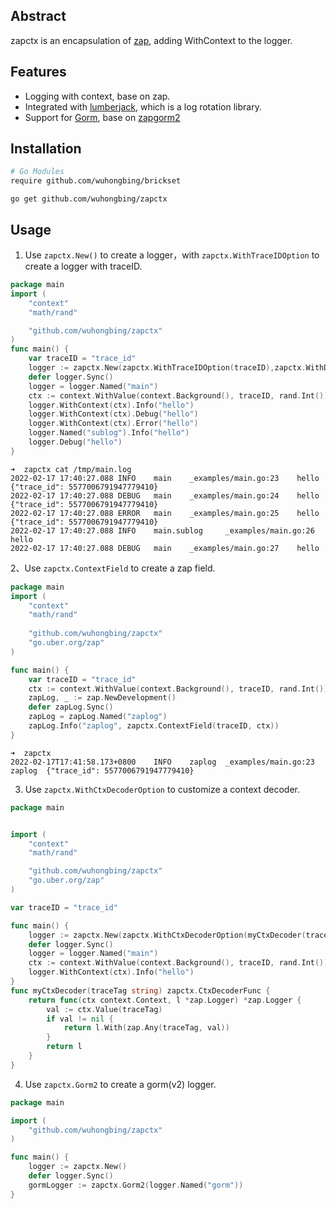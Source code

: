 ## Abstract
zapctx is an encapsulation of [zap](https://github.com/uber-go/zap), adding WithContext to the logger.
## Features
- Logging with context, base on zap.
- Integrated with [lumberjack](https://github.com/natefinch/lumberjack), which is a log rotation library.
- Support for [Gorm](https://github.com/go-gorm/gorm), base on [zapgorm2](https://github.com/moul/zapgorm2)

## Installation

```bash
# Go Modules
require github.com/wuhongbing/brickset
```

```shell
go get github.com/wuhongbing/zapctx
```

## Usage

1. Use `zapctx.New()` to create a logger，with `zapctx.WithTraceIDOption` to create a logger with traceID.
```go
package main
import (
	"context"
	"math/rand"

	"github.com/wuhongbing/zapctx"
)
func main() {
	var traceID = "trace_id"
    logger := zapctx.New(zapctx.WithTraceIDOption(traceID),zapctx.WithDebugOption(true),zapctx.WithLogPathOption("/tmp/main.log"))
    defer logger.Sync()
	logger = logger.Named("main")
	ctx := context.WithValue(context.Background(), traceID, rand.Int())
	logger.WithContext(ctx).Info("hello")
	logger.WithContext(ctx).Debug("hello")
	logger.WithContext(ctx).Error("hello")
	logger.Named("sublog").Info("hello")
	logger.Debug("hello")
}
```
```terminal
➜  zapctx cat /tmp/main.log 
2022-02-17 17:40:27.088 INFO    main    _examples/main.go:23    hello   {"trace_id": 5577006791947779410}
2022-02-17 17:40:27.088 DEBUG   main    _examples/main.go:24    hello   {"trace_id": 5577006791947779410}
2022-02-17 17:40:27.088 ERROR   main    _examples/main.go:25    hello   {"trace_id": 5577006791947779410}
2022-02-17 17:40:27.088 INFO    main.sublog     _examples/main.go:26    hello
2022-02-17 17:40:27.088 DEBUG   main    _examples/main.go:27    hello

```
2、Use `zapctx.ContextField` to create a zap field.

```go
package main
import (
    "context"
    "math/rand"
	
    "github.com/wuhongbing/zapctx"
	"go.uber.org/zap"
)

func main() {
	var traceID = "trace_id"
	ctx := context.WithValue(context.Background(), traceID, rand.Int())
	zapLog, _ := zap.NewDevelopment()
	defer zapLog.Sync()
	zapLog = zapLog.Named("zaplog")
	zapLog.Info("zaplog", zapctx.ContextField(traceID, ctx))
}
```

```terminal
➜  zapctx
2022-02-17T17:41:58.173+0800    INFO    zaplog  _examples/main.go:23 zaplog  {"trace_id": 5577006791947779410}

```
3. Use `zapctx.WithCtxDecoderOption` to customize a context decoder.

```go
package main


import (
	"context"
	"math/rand"

	"github.com/wuhongbing/zapctx"
	"go.uber.org/zap"
)

var traceID = "trace_id"

func main() {
	logger := zapctx.New(zapctx.WithCtxDecoderOption(myCtxDecoder(traceID)), zapctx.WithDebugOption(true))
	defer logger.Sync()
	logger = logger.Named("main")
	ctx := context.WithValue(context.Background(), traceID, rand.Int())
	logger.WithContext(ctx).Info("hello")
}
func myCtxDecoder(traceTag string) zapctx.CtxDecoderFunc {
	return func(ctx context.Context, l *zap.Logger) *zap.Logger {
		val := ctx.Value(traceTag)
		if val != nil {
			return l.With(zap.Any(traceTag, val))
		}
		return l
	}
}

```

4. Use `zapctx.Gorm2` to create a gorm(v2) logger.

```go
package main

import (
	"github.com/wuhongbing/zapctx"
)

func main() {
	logger := zapctx.New()
	defer logger.Sync()
	gormLogger := zapctx.Gorm2(logger.Named("gorm"))
}
```